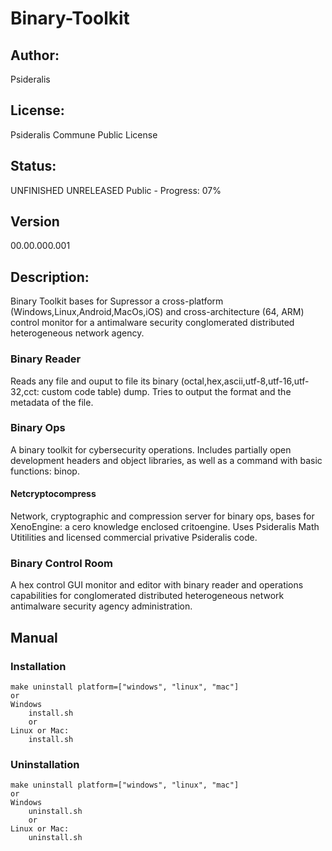 # Binary-Toolkit
## Author: 
Psideralis
## License: 
Psideralis Commune Public License
## Status:
UNFINISHED UNRELEASED
Public - Progress: 07%
## Version
00.00.000.001
## Description:
Binary Toolkit bases for Supressor a cross-platform (Windows,Linux,Android,MacOs,iOS) and cross-architecture (64, ARM) control monitor for a antimalware security conglomerated distributed heterogeneous network agency.

### Binary Reader
Reads any file and ouput to file its binary (octal,hex,ascii,utf-8,utf-16,utf-32,cct: custom code table) dump. Tries to output the format and the metadata of the file.
### Binary Ops
A binary toolkit for cybersecurity operations. Includes partially open development headers and object libraries, as well as a command with basic functions: binop.
#### Netcryptocompress
Network, cryptographic and compression server for binary ops, bases for XenoEngine: a cero knowledge enclosed critoengine. Uses Psideralis Math Utitilities and licensed commercial privative Psideralis code.
### Binary Control Room
A hex control GUI monitor and editor with binary reader and operations capabilities for conglomerated distributed heterogeneous network antimalware security agency administration.

## Manual
### Installation
    make uninstall platform=["windows", "linux", "mac"]
    or
    Windows
        install.sh
        or 
    Linux or Mac:
        install.sh
### Uninstallation
    make uninstall platform=["windows", "linux", "mac"]
    or
    Windows
        uninstall.sh
        or 
    Linux or Mac:
        uninstall.sh